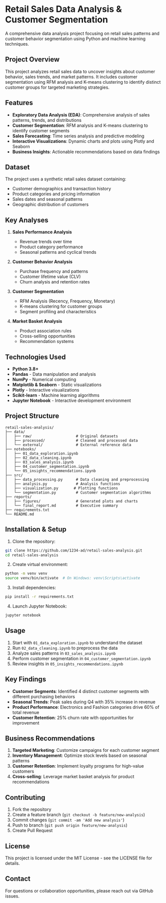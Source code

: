 # Retail Sales Data Analysis & Customer Segmentation

A comprehensive data analysis project focusing on retail sales patterns and customer behavior segmentation using Python and machine learning techniques.

## Project Overview

This project analyzes retail sales data to uncover insights about customer behavior, sales trends, and market patterns. It includes customer segmentation using RFM analysis and K-means clustering to identify distinct customer groups for targeted marketing strategies.

## Features

- **Exploratory Data Analysis (EDA)**: Comprehensive analysis of sales patterns, trends, and distributions
- **Customer Segmentation**: RFM analysis and K-means clustering to identify customer segments
- **Sales Forecasting**: Time series analysis and predictive modeling
- **Interactive Visualizations**: Dynamic charts and plots using Plotly and Seaborn
- **Business Insights**: Actionable recommendations based on data findings

## Dataset

The project uses a synthetic retail sales dataset containing:
- Customer demographics and transaction history
- Product categories and pricing information
- Sales dates and seasonal patterns
- Geographic distribution of customers

## Key Analyses

1. **Sales Performance Analysis**
   - Revenue trends over time
   - Product category performance
   - Seasonal patterns and cyclical trends

2. **Customer Behavior Analysis**
   - Purchase frequency and patterns
   - Customer lifetime value (CLV)
   - Churn analysis and retention rates

3. **Customer Segmentation**
   - RFM Analysis (Recency, Frequency, Monetary)
   - K-means clustering for customer groups
   - Segment profiling and characteristics

4. **Market Basket Analysis**
   - Product association rules
   - Cross-selling opportunities
   - Recommendation systems

## Technologies Used

- **Python 3.8+**
- **Pandas** - Data manipulation and analysis
- **NumPy** - Numerical computing
- **Matplotlib & Seaborn** - Static visualizations
- **Plotly** - Interactive visualizations
- **Scikit-learn** - Machine learning algorithms
- **Jupyter Notebook** - Interactive development environment

## Project Structure

```
retail-sales-analysis/
├── data/
│   ├── raw/                    # Original datasets
│   ├── processed/              # Cleaned and processed data
│   └── external/               # External reference data
├── notebooks/
│   ├── 01_data_exploration.ipynb
│   ├── 02_data_cleaning.ipynb
│   ├── 03_sales_analysis.ipynb
│   ├── 04_customer_segmentation.ipynb
│   └── 05_insights_recommendations.ipynb
├── src/
│   ├── data_processing.py      # Data cleaning and preprocessing
│   ├── analysis.py             # Analysis functions
│   ├── visualization.py       # Plotting functions
│   └── segmentation.py         # Customer segmentation algorithms
├── reports/
│   ├── figures/                # Generated plots and charts
│   └── final_report.md         # Executive summary
├── requirements.txt
└── README.md
```

## Installation & Setup

1. Clone the repository:
```bash
git clone https://github.com/1234-ad/retail-sales-analysis.git
cd retail-sales-analysis
```

2. Create virtual environment:
```bash
python -m venv venv
source venv/bin/activate  # On Windows: venv\Scripts\activate
```

3. Install dependencies:
```bash
pip install -r requirements.txt
```

4. Launch Jupyter Notebook:
```bash
jupyter notebook
```

## Usage

1. Start with `01_data_exploration.ipynb` to understand the dataset
2. Run `02_data_cleaning.ipynb` to preprocess the data
3. Analyze sales patterns in `03_sales_analysis.ipynb`
4. Perform customer segmentation in `04_customer_segmentation.ipynb`
5. Review insights in `05_insights_recommendations.ipynb`

## Key Findings

- **Customer Segments**: Identified 4 distinct customer segments with different purchasing behaviors
- **Seasonal Trends**: Peak sales during Q4 with 35% increase in revenue
- **Product Performance**: Electronics and Fashion categories drive 60% of total revenue
- **Customer Retention**: 25% churn rate with opportunities for improvement

## Business Recommendations

1. **Targeted Marketing**: Customize campaigns for each customer segment
2. **Inventory Management**: Optimize stock levels based on seasonal patterns
3. **Customer Retention**: Implement loyalty programs for high-value customers
4. **Cross-selling**: Leverage market basket analysis for product recommendations

## Contributing

1. Fork the repository
2. Create a feature branch (`git checkout -b feature/new-analysis`)
3. Commit changes (`git commit -am 'Add new analysis'`)
4. Push to branch (`git push origin feature/new-analysis`)
5. Create Pull Request

## License

This project is licensed under the MIT License - see the LICENSE file for details.

## Contact

For questions or collaboration opportunities, please reach out via GitHub issues.